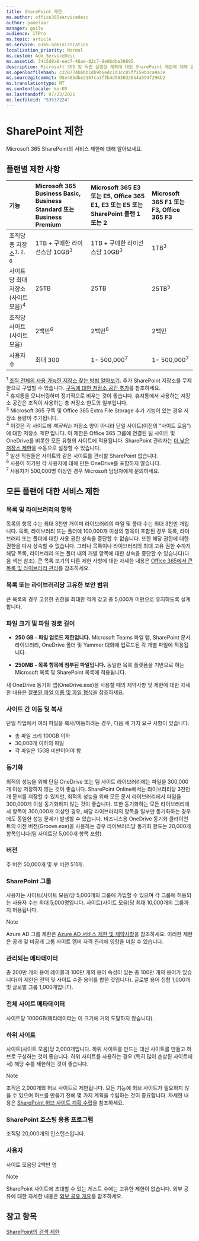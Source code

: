 ```yaml
---
title: SharePoint 제한
ms.author: office365servicedesc
author: pamelaar
manager: gailw
audience: ITPro
ms.topic: article
ms.service: o365-administration
localization_priority: Normal
ms.custom: Adm_ServiceDesc
ms.assetid: 34c5d8a8-eec7-46ae-82c7-9e9bdbe39895
description: Microsoft 365 및 독립 실행형 계획에 대한 SharePoint 제한에 대해 알아보세요.
ms.openlocfilehash: c228774bbbb1db9b6edc1d3cc05ff159b1ca9a3e
ms.sourcegitcommit: 95e48bdbe2167ca3f7b4d9830330b4a594f296b2
ms.translationtype: MT
ms.contentlocale: ko-KR
ms.lasthandoff: 07/23/2021
ms.locfileid: "53537224"
---
```

# <a name="sharepoint-limits"></a>SharePoint 제한

Microsoft 365 SharePoint의 서비스 제한에 대해 알아보세요.
  
## <a name="limits-by-plan"></a>플랜별 제한 사항 

| 기능 | Microsoft 365 Business Basic, Business Standard 또는 Business Premium | Microsoft 365 E3 또는 E5, Office 365 E1, E3 또는 E5 또는 SharePoint 플랜 1 또는 2 | Microsoft 365 F1 또는 F3, Office 365 F3 |
|:-----|:-----|:-----|:-----|
|조직당 총 저장소<sup>1, 2, 6</sup> <br/> |1TB + 구매한 라이선스당 10GB<sup>3</sup>  <br/> |1TB + 구매한 라이선스당 10GB<sup>3</sup> <br/> |1TB<sup>3</sup> <br/> |
|사이트당 최대 저장소(사이트 모음)<sup>4</sup><br/> |25TB <br/> |25TB <br/> |25TB<sup>5</sup> <br/> |
|조직당 사이트(사이트 모음)  <br/> |2백만<sup>6</sup> <br/> |2백만<sup>6</sup> <br/> |2백만<br/> |
|사용자 수  <br/> |최대 300  <br/> |1- 500,000<sup>7</sup> <br/> |1- 500,000<sup>7</sup> <br/> |
   
<sup>1</sup> [조직 전체의 사용 가능한 저장소 찾는 방법 알아보기](/sharepoint/manage-site-collection-storage-limits). 추가 SharePoint 저장소를 무제한으로 구입할 수 있습니다. [구독에 대한 저장소 공간 추가](/office365/admin/subscriptions-and-billing/add-storage-space)를 참조하세요. 
<br/><sup>2</sup> 휴지통을 모니터링하며 정기적으로 비우는 것이 좋습니다. 휴지통에서 사용하는 저장소 공간은 조직이 사용하는 총 저장소 한도의 일부입니다. 
<br/> <sup>3</sup> Microsoft 365 구독 및 Office 365 Extra File Storage 추가 기능이 있는 경우 저장소 용량이 추가됩니다. 
<br/> <sup>4</sup> 이것은 각 사이트에 *제공되는* 저장소 양이 아니라 단일 사이트(이전의 "사이트 모음")에 대한 저장소 *제한* 입니다. 이 제한은 Office 365 그룹에 연결된 팀 사이트 및 OneDrive를 비롯한 모든 유형의 사이트에 적용됩니다. SharePoint 관리자는 [더 낮은 저장소 제한](/sharepoint/manage-site-collection-storage-limits#manage-individual-site-storage-limits)을 수동으로 설정할 수 있습니다. 
<br/> <sup>5</sup> 일선 직원들은 사이트와 같은 사이트를 관리할 SharePoint 없습니다. 
<br/> <sup>6</sup> 사용이 허가된 각 사용자에 대해 만든 OneDrive를 포함하지 않습니다. 
<br/> <sup>7</sup> 사용자가 500,000명 이상인 경우 Microsoft 담당자에게 문의하세요. 
  
## <a name="service-limits-for-all-plans"></a>모든 플랜에 대한 서비스 제한

### <a name="items-in-lists-and-libraries"></a>목록 및 라이브러리의 항목

목록의 항목 수는 최대 3천만 개이며 라이브러리의 파일 및 폴더 수는 최대 3천만 개입니다. 목록, 라이브러리 또는 폴더에 100,000개 이상의 항목이 포함된 경우 목록, 라이브러리 또는 폴더에 대한 사용 권한 상속을 중단할 수 없습니다. 또한 해당 권한에 대한 권한을 다시 상속할 수 없습니다. 그러나 목록이나 라이브러리의 최대 고유 권한 수까지 해당 목록, 라이브러리 또는 폴더 내의 개별 항목에 대한 상속을 중단할 수 있습니다(다음 섹션 참조). 큰 목록 보기의 다른 제한 사항에 대한 자세한 내용은 [Office 365에서 큰 목록 및 라이브러리 관리](https://support.office.com/article/b4038448-ec0e-49b7-b853-679d3d8fb784)를 참조하세요.

### <a name="unique-security-scopes-per-list-or-library"></a>목록 또는 라이브러리당 고유한 보안 범위

큰 목록의 경우 고유한 권한을 최대한 적게 갖고 총 5,000개 미만으로 유지하도록 설계합니다.

### <a name="file-size-and-file-path-length"></a>파일 크기 및 파일 경로 길이

- **250 GB - 파일 업로드 제한입니다.** Microsoft Teams 파일 탭, SharePoint 문서 라이브러리, OneDrive 폴더 및 Yammer 대화에 업로드된 각 개별 파일에 적용됩니다.

- **250MB - 목록 항목에 첨부된 파일입니다.** 동일한 목록 플랫폼을 기반으로 하는 Microsoft 목록 및 SharePoint 목록에 적용됩니다.

새 OneDrive 동기화 앱(OneDrive.exe)을 사용할 때의 제약사항 및 제한에 대한 자세한 내용은 [잘못된 파일 이름 및 파일 형식](https://support.office.com/article/64883a5d-228e-48f5-b3d2-eb39e07630fa)을 참조하세요.

### <a name="moving-and-copying-across-sites"></a>사이트 간 이동 및 복사

단일 작업에서 여러 파일을 복사/이동하려는 경우, 다음 세 가지 요구 사항이 있습니다.

- 총 파일 크리 100GB 이하
- 30,000개 이하의 파일
- 각 파일은 15GB 미만이어야 함

### <a name="sync"></a>동기화

최적의 성능을 위해 단일 OneDrive 또는 팀 사이트 라이브러리에는 파일을 300,000개 이상 저장하지 않는 것이 좋습니다. SharePoint Online에서는 라이브러리당 3천만 개 문서를 저장할 수 있지만, 최적의 성능을 위해 모든 문서 라이브러리에서 파일을 300,000개 이상 동기화하지 않는 것이 좋습니다. 또한 동기화하는 모든 라이브러리에서 항목이 300,000개 이상인 경우, 해당 라이브러리의 항목을 일부만 동기화하는 경우에도 동일한 성능 문제가 발생할 수 있습니다. 비즈니스용 OneDrive 동기화 클라이언트의 이전 버전(Groove.exe)을 사용하는 경우 라이브러리당 동기화 한도는 20,000개 항목입니다(팀 사이트당 5,000개 항목 포함).

### <a name="versions"></a>버전

주 버전 50,000개 및 부 버전 511개.

### <a name="sharepoint-groups"></a>SharePoint 그룹

사용자는 사이트(사이트 모음)당 5,000개의 그룹에 가입할 수 있으며 각 그룹에 허용되는 사용자 수는 최대 5,000명입니다. 사이트(사이트 모음)당 최대 10,000개의 그룹까지 허용됩니다.

> [!NOTE]
> Azure AD 그룹 제한은 [Azure AD 서비스 제한 및 제약사항](/azure/active-directory/users-groups-roles/directory-service-limits-restrictions)을 참조하세요. 이러한 제한은 공개 및 비공개 그룹 사이트 멤버 자격 관리에 영향을 미칠 수 있습니다.

### <a name="managed-metadata"></a>관리되는 메타데이터

총 200만 개의 용어 레이블과 100만 개의 용어 속성이 있는 총 100만 개의 용어가 있습니다(이 제한은 전역 및 사이트 수준 용어를 합한 것입니다). 글로벌 용어 집합 1,000개 및 글로벌 그룹 1,000개입니다.

### <a name="overall-site-metadata"></a>전체 사이트 메타데이터

사이트당 1000GB(메타데이터는 이 크기에 거의 도달하지 않습니다).

### <a name="subsites"></a>하위 사이트

사이트(사이트 모음)당 2,000개입니다. 하위 사이트를 만드는 대신 사이트를 만들고 허브로 구성하는 것이 좋습니다. 하위 사이트를 사용하는 경우 (특히 많이 손상된 사이트에서) 해당 수를 제한하는 것이 좋습니다.

> [!NOTE]
> 조직은 2,000개의 허브 사이트로 제한됩니다. 모든 기능에 허브 사이트가 필요하지 않을 수 있으며 허브를 만들기 전에 몇 가지 계획을 수립하는 것이 중요합니다. 자세한 내용은 [SharePoint 허브 사이트 계획 수립](/sharepoint/planning-hub-sites)을 참조하세요.

### <a name="sharepoint-hosted-applications"></a>SharePoint 호스팅 응용 프로그램

조직당 20,000개의 인스턴스입니다.

### <a name="users"></a>사용자

사이트 모음당 2백만 명

> [!NOTE]
> SharePoint 사이트에 초대할 수 있는 게스트 수에는 고유한 제한이 없습니다. 외부 공유에 대한 자세한 내용은 [외부 공유 개요](/sharepoint/external-sharing-overview)를 참조하세요.

## <a name="see-also"></a>참고 항목

[SharePoint의 검색 제한](/sharepoint/search-limits)